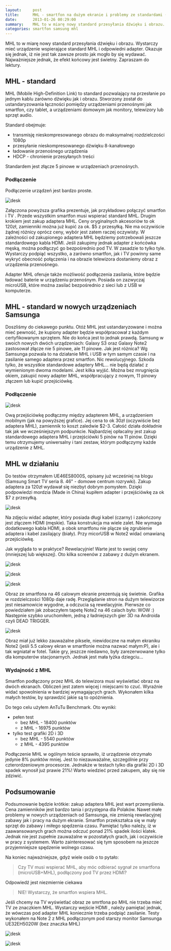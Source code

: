 ```yaml
---
layout:     post
title:      MHL - smartfon na dużym ekranie i problemy ze standardami (Samsung)
date:       2013-01-26 00:29:00
summary:    MHL to w miarę nowy standard przesyłania dźwięku i obrazu. Wystarczy mieć urządzenie wspierające standard MHL i odpowiedni adapter. Okazuje się jednak, iż nie jest tak zawsze prosto jak mogło by się wydawać. Najważniejsze jednak, że efekt końcowy jest świetny. Zapraszam do lektury.
categories: smartfon samsung mhl
---
```



MHL to w miarę nowy standard przesyłania dźwięku i obrazu. Wystarczy mieć urządzenie wspierające standard MHL i odpowiedni adapter. Okazuje się jednak, iż nie jest tak zawsze prosto jak mogło by się wydawać. Najważniejsze jednak, że efekt końcowy jest świetny. Zapraszam do lektury.

## MHL - standard

MHL (Mobile High-Definition Link) to standard pozwalający na przesłanie po jednym kablu zarówno dźwięku jak i obrazu. Stworzony został do ustandaryzowania łączności pomiędzy urządzeniami przenośnymi jak smartfon, czy tablet, a urządzeniami domowym jak monitory, telewizory lub sprzęt audio.


Standard obejmuje:
  * transmisję nieskompresowanego obrazu do maksymalnej rozdzielczości 1080p
  * przesyłanie nieskompresowanego dźwięku 8-kanałowego
  * ładowanie przenośnego urządzenia
  * HDCP - chronienie przesyłanych treści

Standardem jest złącze 5 pinowe w urządzeniach przenośnych.

### Podłączenie
Podłączenie urządzeń jest bardzo proste.

![desk](https://raw.githubusercontent.com/djfoxer/djfoxer.github.io/master/_img/2013-01-26-MHL/1.png)

Załączona powyższa grafika prezentuje, jak przykładowo połączyć smartfon i TV . Przede wszystkim smartfon musi wspierać standard MHL. Drugim krokiem jest zakup adaptera MHL. Ceny oryginalnych akcesoriów to ok 120zł, zamienniki można już kupić za ok. $5 z przesyłką. Nie ma oczywiście żądnej różnicy oprócz ceny, wybór jest zatem raczej oczywisty. W zależności od zakupionego adaptera MHL będziemy potrzebowali jeszcze standardowego kabla HDMI. Jeśli zakupimy jednak adapter z końcówka męską, można podłączyć go bezpośrednio pod TV. W zasadzie to tylko tyle. Wystarczy podpiąć wszystko, a zarówno smartfon, jak i TV powinny same wykryć obecność połączenia i na obrazie telewizora dostaniemy obraz z urządzenia przenośnego.

Adapter MHL oferuje także możliwość podłączenia zasilania, które będzie ładować baterie w urządzeniu przenośnym. Posiada on zazwyczaj microUSB, które można zasilać bezpośrednio z sieci lub z USB w komputerze.

## MHL - standard w nowych urządzeniach Samsunga

Doszliśmy do ciekawego punktu. Otóż MHL jest ustandaryzowane i można mieć pewność, że kupiony adapter będzie współpracował z każdym certyfikowanym sprzętem. Nie do końca jest to jednak prawdą. Samsung w swoich nowych dwóch urządzeniach: Galaxy S3 oraz Galaxy Note2 zastosował złącze nie 5 pinowe, ale 11 pinowe. Jak jest różnica? Wg Samsunga pozwala to na działanie MHL i USB w tym samym czasie i na zasilanie samego adaptera przez smartfon. Nic rewolucyjnego. Szkoda tylko, że wszystkie standardowe adaptery MHL... nie będą działać z wymienionym dwoma modelami. 
Jest kilka wyjść. Można bez mrugnięcia okiem, zakupić nowy adapter MHL, współpracujący z nowym, 11 pinowy złączem lub kupić przejściówkę.

### Podłączenie

![desk](https://raw.githubusercontent.com/djfoxer/djfoxer.github.io/master/_img/2013-01-26-MHL/2.png)


Ową przejściówkę podłączmy między adapterem MHL, a urządzeniem mobilnym (jak na powyższej grafice). Jej cena to ok 30zł (oczywiście bez adaptera MHL), zamiennik to koszt zaledwie $2-3. Całość działa dokładnie tak jak we wcześniejszym podpunkcie. Najbardziej opłacalny jest zakup standardowego adaptera MHL i przejściówki 5 pinów na 11 pinów. Dzięki temu otrzymujemy uniwersalny i tani zestaw, którym podłączymy każde urządzenie z MHL.

## MHL w działaniu
Do testów otrzymałem UE46ES8000S, opisany już wcześniej na blogu (Samsung Smart TV seria 8. 46" - domowe centrum rozrywki). Zakup adaptera za 120zł wydawał się niezbyt dobrym pomysłem. Dzięki podpowiedzi mordzia (Made in China) kupiłem adapter i przejściówkę za ok $7 z przesyłką.

![desk](https://raw.githubusercontent.com/djfoxer/djfoxer.github.io/master/_img/2013-01-26-MHL/3.jpg)

Na zdjęciu widać adapter, który posiada długi kabel (czarny) i zakończony jest złączem HDMI (męskie). Taka konstrukcja ma wiele zalet. Nie wymaga dodatkowego kabla HDMI, a obok smartfonu nie plącze się zgrubienie adaptera i kabel zasilający (biały). Przy micorUSB w Note2 widać omawianą przejściówkę.

Jak wygląda to w praktyce? Rewelacyjnie! Warte jest to swojej ceny (mniejszej lub większej).
Oto kilka screenów z zabawy z dużym ekranem.

![desk](https://raw.githubusercontent.com/djfoxer/djfoxer.github.io/master/_img/2013-01-26-MHL/4.jpg)

![desk](https://raw.githubusercontent.com/djfoxer/djfoxer.github.io/master/_img/2013-01-26-MHL/5.jpg)

![desk](https://raw.githubusercontent.com/djfoxer/djfoxer.github.io/master/_img/2013-01-26-MHL/6.jpg)

Obraz ze smartfona na 46 calowym ekranie prezentują się świetnie. Grafika w rozdzielczości 1080p daje radę. Przeglądanie stron na dużym telewizorze jest niesamowicie wygodne, a odczucia są rewelacyjnie. Pierwsze co powiedziałem jak zobaczyłem tapetę Note2 na 46 calach było: WOW :) Następnie szybko uruchomiłem, jedną z ładniejszych gier 3D na Androida czyli DEAD TRIGGER.

![desk](https://raw.githubusercontent.com/djfoxer/djfoxer.github.io/master/_img/2013-01-26-MHL/7.jpg)

Obraz miał już lekko zauważalne piksele, niewidoczne na małym ekraniku Note2 (jeśli 5.5 calowy ekran w smartfonie można nazwać małym:P), ale i tak wgniatał w fotel. Takie gry, jeszcze niedawno, były zarezerwowane tylko dla komputerów stacjonarnych. Jednak jest mała łyżka dziegciu...


### Wydajność z MHL

Smartfon podłączony przez MHL do telewizora musi wyświetlać obraz na dwóch ekranach. Obliczeń jest zatem więcej i miejscami to czuć. Wyraźnie widać spowolnienia w bardziej wymagających grach. Wykonałem kilka małych testów, by sprawdzić jakie są to opóźnienia.

Do tego celu użyłem AnTuTu Benchmark. Oto wyniki:

* pełen test
    * bez MHL - 18400 punktów
    * z MHL - 16975 punktów
* tylko test grafiki 2D i 3D
    * bez MHL - 5540 punktów
    * z MHL - 4395 punktów

Podłączenie MHL w ogólnym teście sprawiło, iż urządzenie otrzymało jedynie 8% punktów mniej. Jest to niezauważalne, szczególnie przy czterordzeniowym procesorze. Jednakże w testach tylko dla grafiki 2D i 3D spadek wynosił już prawie 21%! Warto wiedzieć przed zakupem, aby się nie zdziwić.

## Podsumowanie

Podsumowanie będzie krótkie: zakup adaptera MHL jest wart przemyślenia. Cena zamienników jest bardzo tania i przystępna dla Polaków. Nawet małe problemy w nowych urządzeniach od Samsunga, nie zmienią rewelacyjnej zabawy jak i pracy na dużym ekranie. Smartfon przekształca się w mały sprzęt do zabawy i miłego spędzenia czasu. Pamiętać tylko należy, iż w zaawansowanych grach można odczuć ponad 21% spadek ilości klatek. Jednak nie jest zupełnie zauważalne w pozostałych grach, jak i oczywiście w pracy z systemem. Warto zainteresować się tym sposobem na jeszcze przyjemniejsze spędzenie wolnego czasu.


Na koniec najważniejsze, gdyż wiele osób o to pytało:
<blockquote>
  <p>
    Czy TV musi wspierać MHL, aby móc odbierać sygnał ze smartfona (microUSB+MHL), podłączony pod TV przez HDMI?
  </p>
</blockquote>
 

Odpowiedź jest niezmiernie ciekawa

<blockquote>
  <p>
    NIE! Wystarczy, że smartfon wspiera MHL.
  </p>
</blockquote>


Jeśli chcemy na TV wyświetlać obraz ze smrtfona po MHL nie trzeba mieć TV ze znaczkiem MHL. Wystarczy wejście HDMI , należy pamiętać jednak, że wówczas pod adapter MHL koniecznie trzeba podpiąć zasilanie. Testy wykonałem na Note 2 z MHL podłączonym pod starszy monitor Samsunga UE32EH5020W (bez znaczka MHL)

![desk](https://raw.githubusercontent.com/djfoxer/djfoxer.github.io/master/_img/2013-01-26-MHL/8.jpg)

![desk](https://raw.githubusercontent.com/djfoxer/djfoxer.github.io/master/_img/2013-01-26-MHL/9.jpg)


